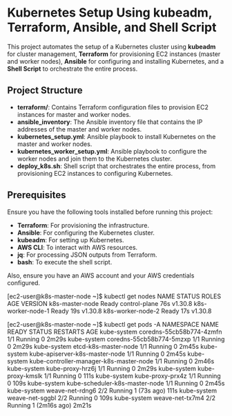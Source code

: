 # Kubernetes Setup Using kubeadm, Terraform, Ansible, and Shell Script

This project automates the setup of a Kubernetes cluster using **kubeadm** for cluster management, **Terraform** for provisioning EC2 instances (master and worker nodes), **Ansible** for configuring and installing Kubernetes, and a **Shell Script** to orchestrate the entire process.

## Project Structure

- **terraform/**: Contains Terraform configuration files to provision EC2 instances for master and worker nodes.
- **ansible_inventory**: The Ansible inventory file that contains the IP addresses of the master and worker nodes.
- **kubernetes_setup.yml**: Ansible playbook to install Kubernetes on the master and worker nodes.
- **kubernetes_worker_setup.yml**: Ansible playbook to configure the worker nodes and join them to the Kubernetes cluster.
- **deploy_k8s.sh**: Shell script that orchestrates the entire process, from provisioning EC2 instances to configuring Kubernetes.

## Prerequisites

Ensure you have the following tools installed before running this project:

- **Terraform**: For provisioning the infrastructure.
- **Ansible**: For configuring the Kubernetes cluster.
- **kubeadm**: For setting up Kubernetes.
- **AWS CLI**: To interact with AWS resources.
- **jq**: For processing JSON outputs from Terraform.
- **bash**: To execute the shell script.

Also, ensure you have an AWS account and your AWS credentials configured.

[ec2-user@k8s-master-node ~]$ kubectl get nodes
NAME                STATUS   ROLES           AGE   VERSION
k8s-master-node     Ready    control-plane   76s   v1.30.8
k8s-worker-node-1   Ready    <none>          19s   v1.30.8
k8s-worker-node-2   Ready    <none>          17s   v1.30.8

[ec2-user@k8s-master-node ~]$ kubectl get pods -A
NAMESPACE     NAME                                      READY   STATUS    RESTARTS        AGE
kube-system   coredns-55cb58b774-4zmfn                  1/1     Running   0               2m29s
kube-system   coredns-55cb58b774-5mzxp                  1/1     Running   0               2m29s
kube-system   etcd-k8s-master-node                      1/1     Running   0               2m45s
kube-system   kube-apiserver-k8s-master-node            1/1     Running   0               2m45s
kube-system   kube-controller-manager-k8s-master-node   1/1     Running   0               2m46s
kube-system   kube-proxy-hrz6j                          1/1     Running   0               2m29s
kube-system   kube-proxy-kmslk                          1/1     Running   0               111s
kube-system   kube-proxy-prx4z                          1/1     Running   0               109s
kube-system   kube-scheduler-k8s-master-node            1/1     Running   0               2m45s
kube-system   weave-net-rdng6                           2/2     Running   1 (73s ago)     111s
kube-system   weave-net-sggbl                           2/2     Running   0               109s
kube-system   weave-net-tx7m4                           2/2     Running   1 (2m16s ago)   2m21s